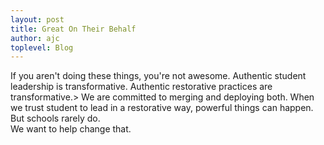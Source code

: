 ```yaml
---
layout: post
title: Great On Their Behalf
author: ajc
toplevel: Blog
---
```


If you aren't doing these things, you're not awesome. Authentic student leadership is transformative. Authentic restorative practices are transformative.>
We are committed to merging and deploying both. When we trust student to lead in a restorative way, powerful things can happen. But schools rarely do.<br/>
We want to help change that.
